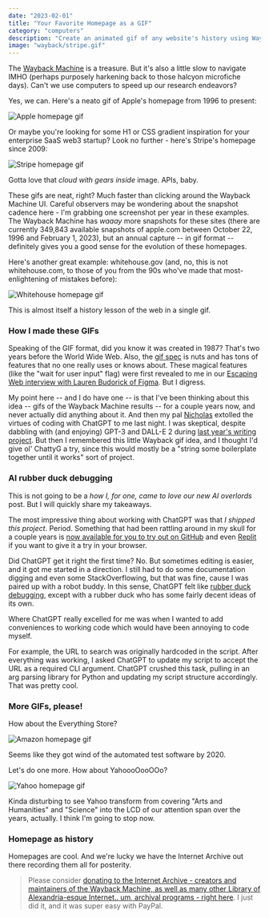 ```yaml
---
date: "2023-02-01"
title: "Your Favorite Homepage as a GIF"
category: "computers"
description: "Create an animated gif of any website's history using Wayback Machine"
image: "wayback/stripe.gif"
---
```


The [Wayback Machine](https://archive.org/web/) is a treasure. But it's also a little slow to navigate IMHO (perhaps purposely harkening back to those halcyon microfiche days). Can't we use computers to speed up our research endeavors?

Yes, we can. Here's a neato gif of Apple's homepage from 1996 to present:

![Apple homepage gif](/img/wayback/apple.gif)

Or maybe you're looking for some H1 or CSS gradient inspiration for your enterprise SaaS web3 startup? Look no further - here's Stripe's homepage since 2009:

![Stripe homepage gif](/img/wayback/stripe.gif)

Gotta love that *cloud with gears inside* image. APIs, baby.

These gifs are neat, right? Much faster than clicking around the Wayback Machine UI. Careful observers may be wondering about the snapshot cadence here - I'm grabbing one screenshot per year in these examples. The Wayback Machine has *waaay* more snapshots for these sites (there are currently 349,843 available snapshots of apple.com between October 22, 1996 and February 1, 2023), but an annual capture -- in gif format -- definitely gives you a good sense for the evolution of these homepages.

Here's another great example: whitehouse.gov (and, no, this is not whitehouse.com, to those of you from the 90s who've made that most-enlightening of mistakes before):

![Whitehouse homepage gif](/img/wayback/whitehouse.gif)

This is almost itself a history lesson of the web in a single gif.

### How I made these GIFs

Speaking of the GIF format, did you know it was created in 1987? That's two years before the World Wide Web. Also, the [gif spec](https://www.w3.org/Graphics/GIF/spec-gif89a.txt) is nuts and has tons of features that no one really uses or knows about. These magical features (like the "wait for user input" flag) were first revealed to me in our [Escaping Web interview with Lauren Budorick of Figma](https://escapingweb.github.io/episodes/4/). But I digress.

My point here -- and I do have one -- is that I've been thinking about this idea -- gifs of the Wayback Machine results -- for a couple years now, and never actually did anything about it. And then my pal [Nicholas](https://nicholascharriere.com/) extolled the virtues of coding with ChatGPT to me last night. I was skeptical, despite dabbling with (and enjoying) GPT-3 and DALL-E 2 during [last year's writing project](https://f52.charlieharrington.com/stories/writers-blockchain/). But then I remembered this little Wayback gif idea, and I thought I'd give ol' ChattyG a try, since this would mostly be a "string some boilerplate together until it works" sort of project.

### AI rubber duck debugging

This is not going to be a *how I, for one, came to love our new AI overlords* post. But I will quickly share my takeaways. 

The most impressive thing about working with ChatGPT was that *I shipped this project*. Period. Something that had been rattling around in my skull for a couple years is [now available for you to try out on GitHub](https://github.com/whatrocks/waybackgif) and even [Replit](https://replit.com/@whatrocks/waybackgif) if you want to give it a try in your browser.

Did ChatGPT get it right the first time? No. But sometimes editing is easier, and it got me started in a direction. I still had to do some documentation digging and even some StackOverflowing, but that was fine, cause I was paired up with a robot buddy. In this sense, ChatGPT felt like [rubber duck debugging](https://en.wikipedia.org/wiki/Rubber_duck_debugging), except with a rubber duck who has some fairly decent ideas of its own.

Where ChatGPT really excelled for me was when I wanted to add conveniences to working code which would have been annoying to code myself. 

For example, the URL to search was originally hardcoded in the script. After everything was working, I asked ChatGPT to update my script to accept the URL as a required CLI argument. ChatGPT crushed this task, pulling in an arg parsing library for Python and updating my script structure accordingly. That was pretty cool.

### More GIFs, please!

How about the Everything Store?

![Amazon homepage gif](/img/wayback/amazon.gif)

Seems like they got wind of the automated test software by 2020.

Let's do one more. How about YahoooOooOOo?

![Yahoo homepage gif](/img/wayback/yahoo.gif)

Kinda disturbing to see Yahoo transform from covering "Arts and Humanities" and "Science" into the LCD of our attention span over the years, actually. I think I'm going to stop now.

### Homepage as history

Homepages are cool. And we're lucky we have the Internet Archive out there recording them all for posterity.

> Please consider [donating to the Internet Archive - creators and maintainers of the Wayback Machine, as well as many other Library of Alexandria-esque Internet.. um, archival programs - right here](https://archive.org/donate). I just did it, and it was super easy with PayPal.